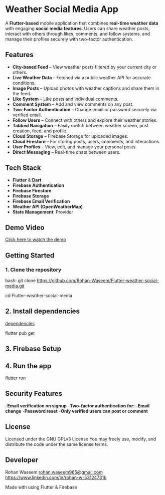 # Weather Social Media App

A **Flutter-based** mobile application that combines **real-time weather data** with engaging **social media features**. Users can share weather posts, interact with others through likes, comments, and follow systems, and manage their profiles securely with two-factor authentication.

## Features

- **City-based Feed** – View weather posts filtered by your current city or others.
- **Live Weather Data** – Fetched via a public weather API for accurate conditions.
- **Image Posts** – Upload photos with weather captions and share them in the feed.
- **Like System** – Like posts and individual comments.
- **Comment System** – Add and view comments on any post.
- **Two-Factor Authentication** – Change email or password securely via verified email.
- **Follow Users** – Connect with others and explore their weather stories.
- **Tabbed Navigation** – Easily switch between weather screen, post creation, feed, and profile.
- **Cloud Storage** – Firebase Storage for uploaded images.
- **Cloud Firestore** – For storing posts, users, comments, and interactions.
- **User Profiles** – View, edit, and manage your personal posts.
- **Direct Messaging** – Real-time chats between users.
  
## Tech Stack

- **Flutter** & **Dart**
- **Firebase Authentication**
- **Firebase Firestore**
- **Firebase Storage**
- **Firebase Email Verification**
- **Weather API (OpenWeatherMap)**
- **State Management**: Provider

## Demo Video

[Click here to watch the demo](./assets/demo.mp4)

## Getting Started

### 1. Clone the repository

bash:
git clone https://github.com/Rohan-Waseem/Flutter-weather-social-media.git

cd Flutter-weather-social-media

## 2. Install dependencies

[dependencies](./assets/1.png)

flutter pub get

## 3. Firebase Setup

## 4. Run the app

flutter run

## Security Features

-**Email verification on signup**
-**Two-factor authentication for:**
-**Email change**
-**Password reset**
-**Only verified users can post or comment**

## License
Licensed under the GNU GPLv3 License
You may freely use, modify, and distribute the code under the same license terms.

## Developer
Rohan Waseem
rohan.waseem965@gmail.com
https://www.linkedin.com/in/rohan-w-53124731b

Made with using Flutter & Firebase
